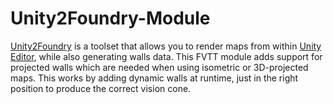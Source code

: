 # Unity2Foundry-Module
[Unity2Foundry](https://github.com/CoolcatFVTT/Unity2Foundry-Project) is a toolset that allows you to render maps from within [Unity Editor](https://unity.com/), while also generating walls data. This FVTT module adds support for projected walls which are needed when using isometric or 3D-projected maps. This works by adding dynamic walls at runtime, just in the right position to produce the correct vision cone.